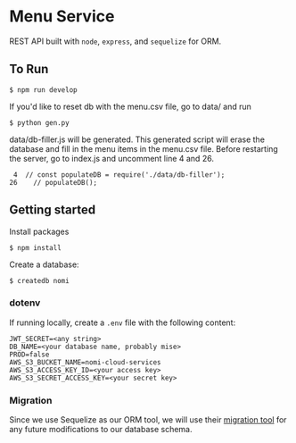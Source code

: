 # Menu Service
REST API built with `node`, `express`, and `sequelize` for ORM. 

## To Run

```
$ npm run develop
```
If you'd like to reset db with the menu.csv file, go to data/ and run 
```
$ python gen.py
```
data/db-filler.js will be generated. This generated script will erase the database and fill in the menu items in the menu.csv file. Before restarting the server, go to index.js and uncomment line 4 and 26.
```
 4  // const populateDB = require('./data/db-filler');
26    // populateDB();
```

## Getting started
Install packages
```
$ npm install
```

Create a database:
```
$ createdb nomi
```

### dotenv
If running locally, create a `.env` file with the following content:
```
JWT_SECRET=<any string>
DB_NAME=<your database name, probably mise>
PROD=false
AWS_S3_BUCKET_NAME=nomi-cloud-services
AWS_S3_ACCESS_KEY_ID=<your access key>
AWS_S3_SECRET_ACCESS_KEY=<your secret key>
```

### Migration
Since we use Sequelize as our ORM tool, we will use their [migration tool](https://github.com/sequelize/cli#documentation) for any future modifications to our database schema.